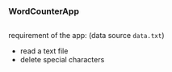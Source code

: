 ### WordCounterApp

##
requirement of the app: (data source `data.txt`)
- read a text file 
- delete special characters
